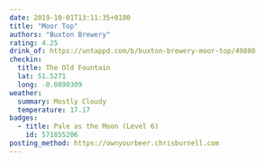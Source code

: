 ```yaml
---
date: 2019-10-01T13:11:35+0100
title: "Moor Top"
authors: "Buxton Brewery"
rating: 4.25
drink_of: https://untappd.com/b/buxton-brewery-moor-top/49880
checkin:
  title: The Old Fountain
  lat: 51.5271
  long: -0.0890309
weather:
  summary: Mostly Cloudy
  temperature: 17.17
badges:
  - title: Pale as the Moon (Level 6)
    id: 571855206
posting_method: https://ownyourbeer.chrisburnell.com
---
```

